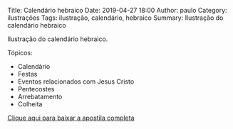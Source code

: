 Title: Calendário hebraico
Date: 2019-04-27 18:00
Author: paulo
Category: ilustrações
Tags: ilustração, calendário, hebraico
Summary: Ilustração do calendário hebraico

Ilustração do calendário hebraico.

Tópicos:

- Calendário
- Festas
- Eventos relacionados com Jesus Cristo
- Pentecostes
- Arrebatamento
- Colheita


[Clique aqui para baixar a apostila completa](https://www.dropbox.com/s/g64tkgned30myd6/Calend%C3%A1rio%20hebraico.png?dl=1)